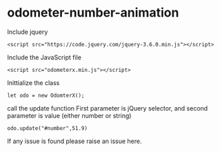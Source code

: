 # odometer-number-animation

Include jquery
```
<script src="https://code.jquery.com/jquery-3.6.0.min.js"></script>
```

Include the JavaScript file
```
<script src="odometerx.min.js"></script>
```

Inittialize the class
```
let odo = new OdomterX();
```

call the update function
First parameter is jQuery selector, and second parameter is value (either number or string)
```
odo.update("#number",51.9)
```

If any issue is found please raise an issue here.
